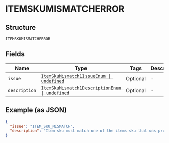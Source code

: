 
# ITEMSKUMISMATCHERROR

## Structure

`ITEMSKUMISMATCHERROR`

## Fields

| Name | Type | Tags | Description |
|  --- | --- | --- | --- |
| `issue` | [`ItemSkuMismatch1IssueEnum \| undefined`](../../doc/models/item-sku-mismatch-1-issue-enum.md) | Optional | - |
| `description` | [`ItemSkuMismatch1DescriptionEnum \| undefined`](../../doc/models/item-sku-mismatch-1-description-enum.md) | Optional | - |

## Example (as JSON)

```json
{
  "issue": "ITEM_SKU_MISMATCH",
  "description": "Item sku must match one of the items sku that was provided during order creation."
}
```

